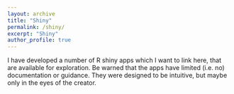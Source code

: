 ```yaml
---
layout: archive
title: "Shiny"
permalink: /shiny/
excerpt: "Shiny"
author_profile: true
---
```



I have developed a number of R shiny apps which I want to link here,  that are available for exploration. Be warned that the apps have limited (i.e. no) documentation or guidance. They were designed to be intuitive, but maybe only in the eyes of the creator.